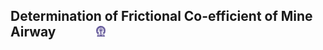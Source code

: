 ## Determination of Frictional Co-efficient of Mine Airway  &nbsp; &nbsp; &nbsp; &nbsp; &nbsp; &nbsp; <img src="images/iitkgp.png" width="3%" />
